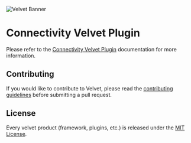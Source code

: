 ![Velvet Banner](https://raw.githubusercontent.com/stratumfoundry/velvet/main/art/velvet-header.png "Velvet Banner")

# Connectivity Velvet Plugin

Please refer to the [Connectivity Velvet Plugin](https://velvet.stratumfoundry.com/plugins/connectivity-plugin) documentation for more information.

## Contributing

If you would like to contribute to Velvet, please read the [contributing guidelines](https://github.com/stratumfoundry/velvet/blob/main/CONTRIBUTING.md) before submitting a pull request.

## License

Every velvet product (framework, plugins, etc.) is released under the [MIT License](LICENSE).